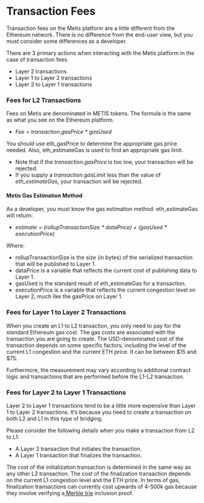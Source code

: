 # Transaction Fees

Transaction fees on the Metis platform are a little different from the Ethereum network. There is no difference from the end-user view, but you must consider some differences as a developer.

There are 3 primary actions when interacting with the Metis platform in the case of transaction fees.

* Layer 2 transactions
* Layer 1 to Layer 2 transactions
* Layer 2 to Layer 1 transactions

### Fees for L2 Transactions <a href="#id-6lv50cgqoeb" id="id-6lv50cgqoeb"></a>

Fees on Metis are denominated in METIS tokens. The formula is the same as what you see on the Ethereum platform.

* _Fee = transaction.gasPrice \* gasUsed_

You should use eth\_gasPrice to determine the appropriate gas price needed. Also, eth\_estimateGas is used to find an appropriate gas limit.

* Note that if the _transaction.gasPrice_ is too low, your transaction will be rejected.
* If you supply a _transaction.gasLimit_ less than the value of _eth\_estimateGas_, your transaction will be rejected.

#### Metis Gas Estimation Method <a href="#pt4sjuw53aym" id="pt4sjuw53aym"></a>

As a developer, you must know the gas estimation method. eth\_estimateGas will return:

* _estimate = (rollupTransactionSize \* dataPrice) + (gasUsed \* executionPrice)_

Where:

* rollupTransactionSize is the size (in bytes) of the serialized transaction that will be published to Layer 1.
* dataPrice is a variable that reflects the current cost of publishing data to Layer 1.
* gasUsed is the standard result of eth\_estimateGas for a transaction.
* executionPrice is a variable that reflects the current congestion level on Layer 2, much like the gasPrice on Layer 1.

### Fees for Layer 1 to Layer 2 Transactions <a href="#rgdby0nkjvvu" id="rgdby0nkjvvu"></a>

When you create an L1 to L2 transaction, you only need to pay for the standard Ethereum gas cost. The gas costs are associated with the transaction you are going to create. The USD-denominated cost of the transaction depends on some specific factors, including the level of the current L1 congestion and the current ETH price. It can be between $15 and $75.

Furthermore, the measurement may vary according to additional contract logic and transactions that are performed before the L1-L2 transaction.

### Fees for Layer 2 to Layer 1 Transactions <a href="#id-7xfs38io3e3p" id="id-7xfs38io3e3p"></a>

Layer 2 to Layer 1 transactions tend to be a little more expensive than Layer 1 to Layer 2 transactions. It’s because you need to create a transaction on both L2 and L1 in this type of bridging.

Please consider the following details when you make a transaction from L2 to L1:

* A Layer 2 transaction that initiates the transaction.
* A Layer 1 transaction that finalizes the transaction.

The cost of the initialization transaction is determined in the same way as any other L2 transaction. The cost of the finalization transaction depends on the current L1 congestion level and the ETH price. In terms of gas, finalization transactions can currently cost upwards of 4-500k gas because they involve verifying a[ Merkle trie](https://eth.wiki/fundamentals/patricia-tree) inclusion proof.
